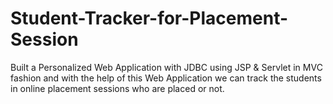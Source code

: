 # Student-Tracker-for-Placement-Session
Built a Personalized Web Application with JDBC using JSP &amp; Servlet in MVC fashion and with the help of this Web Application we can track the students in online placement sessions who are placed or not.
